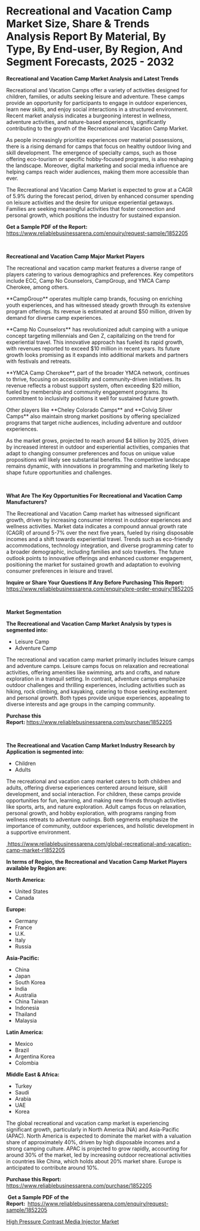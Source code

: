 <p><h1>Recreational and Vacation Camp Market Size, Share & Trends Analysis Report By Material, By Type, By End-user, By Region, And Segment Forecasts, 2025 - 2032</h1></p><p><strong>Recreational and Vacation Camp Market Analysis and Latest Trends</strong></p>
<p><p>Recreational and Vacation Camps offer a variety of activities designed for children, families, or adults seeking leisure and adventure. These camps provide an opportunity for participants to engage in outdoor experiences, learn new skills, and enjoy social interactions in a structured environment. Recent market analysis indicates a burgeoning interest in wellness, adventure activities, and nature-based experiences, significantly contributing to the growth of the Recreational and Vacation Camp Market.</p><p>As people increasingly prioritize experiences over material possessions, there is a rising demand for camps that focus on healthy outdoor living and skill development. The emergence of specialty camps, such as those offering eco-tourism or specific hobby-focused programs, is also reshaping the landscape. Moreover, digital marketing and social media influence are helping camps reach wider audiences, making them more accessible than ever. </p><p>The Recreational and Vacation Camp Market is expected to grow at a CAGR of 5.9% during the forecast period, driven by enhanced consumer spending on leisure activities and the desire for unique experiential getaways. Families are seeking meaningful activities that foster connection and personal growth, which positions the industry for sustained expansion.</p></p>
<p><strong>Get a Sample PDF of the Report:&nbsp;</strong> <a href="https://www.reliablebusinessarena.com/enquiry/request-sample/1852205?utm_campaign=3014&utm_medium=2&utm_source=Github&utm_content=ia&utm_term=27032025&utm_id=recreational-and-vacation-camp">https://www.reliablebusinessarena.com/enquiry/request-sample/1852205</a></p>
<p>&nbsp;</p>
<p><strong>Recreational and Vacation Camp Major Market Players</strong></p>
<p><p>The recreational and vacation camp market features a diverse range of players catering to various demographics and preferences. Key competitors include ECC, Camp No Counselors, CampGroup, and YMCA Camp Cherokee, among others. </p><p>**CampGroup** operates multiple camp brands, focusing on enriching youth experiences, and has witnessed steady growth through its extensive program offerings. Its revenue is estimated at around $50 million, driven by demand for diverse camp experiences.</p><p>**Camp No Counselors** has revolutionized adult camping with a unique concept targeting millennials and Gen Z, capitalizing on the trend for experiential travel. This innovative approach has fueled its rapid growth, with revenues reported to exceed $10 million in recent years. Its future growth looks promising as it expands into additional markets and partners with festivals and retreats.</p><p>**YMCA Camp Cherokee**, part of the broader YMCA network, continues to thrive, focusing on accessibility and community-driven initiatives. Its revenue reflects a robust support system, often exceeding $20 million, fueled by membership and community engagement programs. Its commitment to inclusivity positions it well for sustained future growth.</p><p>Other players like **Cheley Colorado Camps** and **Colvig Silver Camps** also maintain strong market positions by offering specialized programs that target niche audiences, including adventure and outdoor experiences.</p><p>As the market grows, projected to reach around $4 billion by 2025, driven by increased interest in outdoor and experiential activities, companies that adapt to changing consumer preferences and focus on unique value propositions will likely see substantial benefits. The competitive landscape remains dynamic, with innovations in programming and marketing likely to shape future opportunities and challenges.</p></p>
<p>&nbsp;</p>
<p><strong>What Are The Key Opportunities For Recreational and Vacation Camp Manufacturers?</strong></p>
<p><p>The Recreational and Vacation Camp market has witnessed significant growth, driven by increasing consumer interest in outdoor experiences and wellness activities. Market data indicates a compound annual growth rate (CAGR) of around 5-7% over the next five years, fueled by rising disposable incomes and a shift towards experiential travel. Trends such as eco-friendly accommodations, technology integration, and diverse programming cater to a broader demographic, including families and solo travelers. The future outlook points to innovative offerings and enhanced customer engagement, positioning the market for sustained growth and adaptation to evolving consumer preferences in leisure and travel.</p></p>
<p><strong>Inquire or Share Your Questions If Any Before Purchasing This Report:</strong> <a href="https://www.reliablebusinessarena.com/enquiry/pre-order-enquiry/1852205?utm_campaign=3014&utm_medium=2&utm_source=Github&utm_content=ia&utm_term=27032025&utm_id=recreational-and-vacation-camp">https://www.reliablebusinessarena.com/enquiry/pre-order-enquiry/1852205</a></p>
<p>&nbsp;</p>
<p><strong>Market Segmentation</strong></p>
<p><strong>The Recreational and Vacation Camp Market Analysis by types is segmented into:</strong></p>
<p><ul><li>Leisure Camp</li><li>Adventure Camp</li></ul></p>
<p><p>The recreational and vacation camp market primarily includes leisure camps and adventure camps. Leisure camps focus on relaxation and recreational activities, offering amenities like swimming, arts and crafts, and nature exploration in a tranquil setting. In contrast, adventure camps emphasize outdoor challenges and thrilling experiences, including activities such as hiking, rock climbing, and kayaking, catering to those seeking excitement and personal growth. Both types provide unique experiences, appealing to diverse interests and age groups in the camping community.</p></p>
<p><strong>Purchase this Report:&nbsp;</strong><a href="https://www.reliablebusinessarena.com/purchase/1852205?utm_campaign=3014&utm_medium=2&utm_source=Github&utm_content=ia&utm_term=27032025&utm_id=recreational-and-vacation-camp">https://www.reliablebusinessarena.com/purchase/1852205</a></p>
<p>&nbsp;</p>
<p><strong>The Recreational and Vacation Camp Market Industry Research by Application is segmented into:</strong></p>
<p><ul><li>Children</li><li>Adults</li></ul></p>
<p><p>The recreational and vacation camp market caters to both children and adults, offering diverse experiences centered around leisure, skill development, and social interaction. For children, these camps provide opportunities for fun, learning, and making new friends through activities like sports, arts, and nature exploration. Adult camps focus on relaxation, personal growth, and hobby exploration, with programs ranging from wellness retreats to adventure outings. Both segments emphasize the importance of community, outdoor experiences, and holistic development in a supportive environment.</p></p>
<p><a href="https://www.reliablebusinessarena.com/global-recreational-and-vacation-camp-market-r1852205?utm_campaign=3014&utm_medium=2&utm_source=Github&utm_content=ia&utm_term=27032025&utm_id=recreational-and-vacation-camp">&nbsp;https://www.reliablebusinessarena.com/global-recreational-and-vacation-camp-market-r1852205</a></p>
<p><strong>In terms of Region, the Recreational and Vacation Camp Market Players available by Region are:</strong></p>
<p>
    <p> <strong> North America: </strong>
        <ul>
            <li>United States</li>
            <li>Canada</li>
        </ul>
        </p> 
    <p> <strong> Europe: </strong>
        <ul>
            <li>Germany</li>
            <li>France</li>
            <li>U.K.</li>
            <li>Italy</li>
            <li>Russia</li>
        </ul>
        </p> 
    <p> <strong> Asia-Pacific: </strong>
        <ul>
            <li>China</li>
            <li>Japan</li>
            <li>South Korea</li>
            <li>India</li>
            <li>Australia</li>
            <li>China Taiwan</li>
            <li>Indonesia</li>
            <li>Thailand</li>
            <li>Malaysia</li>
        </ul>
        </p> 
    <p> <strong> Latin America: </strong>
        <ul>
            <li>Mexico</li>
            <li>Brazil</li>
            <li>Argentina Korea</li>
            <li>Colombia</li>
        </ul>
        </p> 
    <p> <strong> Middle East & Africa: </strong>
        <ul>
            <li>Turkey</li>
            <li>Saudi</li>
            <li>Arabia</li>
            <li>UAE</li>
            <li>Korea</li>
        </ul>
    </p>
    </p>
<p><p>The global recreational and vacation camp market is experiencing significant growth, particularly in North America (NA) and Asia-Pacific (APAC). North America is expected to dominate the market with a valuation share of approximately 40%, driven by high disposable incomes and a strong camping culture. APAC is projected to grow rapidly, accounting for around 30% of the market, led by increasing outdoor recreational activities in countries like China, which holds about 20% market share. Europe is anticipated to contribute around 10%.</p></p>
<p><strong>Purchase this Report: </strong><a href="https://www.reliablebusinessarena.com/purchase/1852205?utm_campaign=3014&utm_medium=2&utm_source=Github&utm_content=ia&utm_term=27032025&utm_id=recreational-and-vacation-camp">https://www.reliablebusinessarena.com/purchase/1852205</a></p>
<p>&nbsp;<strong>Get a Sample PDF of the Report:&nbsp;&nbsp;</strong><a href="https://www.reliablebusinessarena.com/enquiry/request-sample/1852205?utm_campaign=3014&utm_medium=2&utm_source=Github&utm_content=ia&utm_term=27032025&utm_id=recreational-and-vacation-camp">https://www.reliablebusinessarena.com/enquiry/request-sample/1852205</a></p>
<p><strong></strong></p>
<p><p><a href="https://github.com/lalolatiot/Market-Research-Report-List-1/blob/main/high-pressure-contrast-media-injector-market.md?utm_campaign=3014&utm_medium=2&utm_source=Github&utm_content=ia&utm_term=27032025&utm_id=recreational-and-vacation-camp">High Pressure Contrast Media Injector Market</a></p></p>